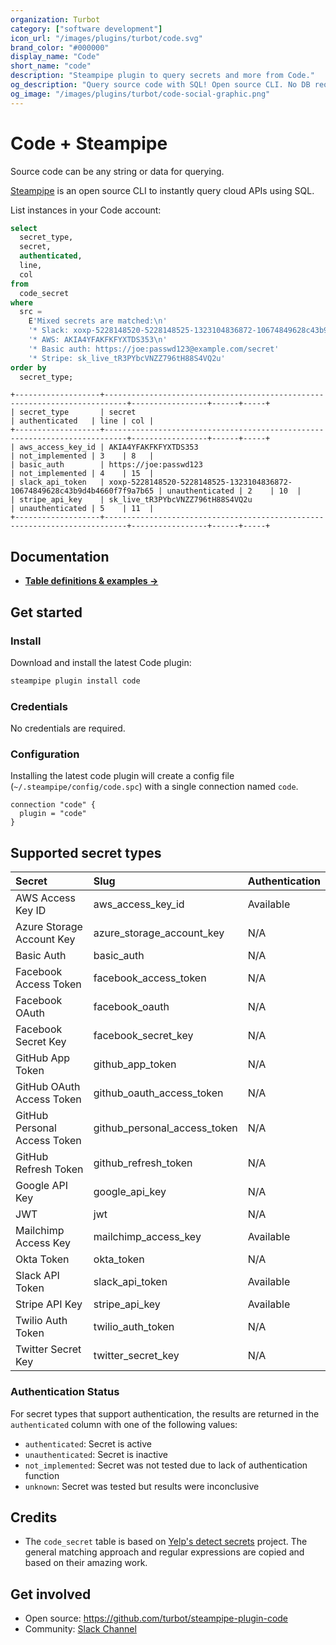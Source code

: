 ```yaml
---
organization: Turbot
category: ["software development"]
icon_url: "/images/plugins/turbot/code.svg"
brand_color: "#000000"
display_name: "Code"
short_name: "code"
description: "Steampipe plugin to query secrets and more from Code."
og_description: "Query source code with SQL! Open source CLI. No DB required."
og_image: "/images/plugins/turbot/code-social-graphic.png"
---
```


# Code + Steampipe

Source code can be any string or data for querying.

[Steampipe](https://steampipe.io) is an open source CLI to instantly query cloud APIs using SQL.

List instances in your Code account:

```sql
select
  secret_type,
  secret,
  authenticated,
  line,
  col
from
  code_secret
where
  src =
    E'Mixed secrets are matched:\n'
    '* Slack: xoxp-5228148520-5228148525-1323104836872-10674849628c43b9d4b4660f7f9a7b65\n'
    '* AWS: AKIA4YFAKFKFYXTDS353\n'
    '* Basic auth: https://joe:passwd123@example.com/secret'
    '* Stripe: sk_live_tR3PYbcVNZZ796tH88S4VQ2u'
order by
  secret_type;
```

```
+-------------------+---------------------------------------------------------------------------+-----------------+------+-----+
| secret_type       | secret                                                                    | authenticated   | line | col |
+-------------------+---------------------------------------------------------------------------+-----------------+------+-----+
| aws_access_key_id | AKIA4YFAKFKFYXTDS353                                                      | not_implemented | 3    | 8   |
| basic_auth        | https://joe:passwd123                                                     | not_implemented | 4    | 15  |
| slack_api_token   | xoxp-5228148520-5228148525-1323104836872-10674849628c43b9d4b4660f7f9a7b65 | unauthenticated | 2    | 10  |
| stripe_api_key    | sk_live_tR3PYbcVNZZ796tH88S4VQ2u                                          | unauthenticated | 5    | 11  |
+-------------------+---------------------------------------------------------------------------+-----------------+------+-----+
```

## Documentation

- **[Table definitions & examples →](/plugins/turbot/code/tables)**

## Get started

### Install

Download and install the latest Code plugin:

```bash
steampipe plugin install code
```

### Credentials

No credentials are required.

### Configuration

Installing the latest code plugin will create a config file (`~/.steampipe/config/code.spc`) with a single connection named `code`.

```hcl
connection "code" {
  plugin = "code"
}
```

## Supported secret types

| Secret                       | Slug                         | Authentication |
| :--------------------------- | :--------------------------- | :-----------   |
| AWS Access Key ID            | aws_access_key_id            | Available      |
| Azure Storage Account Key    | azure_storage_account_key    | N/A            |
| Basic Auth                   | basic_auth                   | N/A            |
| Facebook Access Token        | facebook_access_token        | N/A            |
| Facebook OAuth               | facebook_oauth               | N/A            |
| Facebook Secret Key          | facebook_secret_key          | N/A            |
| GitHub App Token             | github_app_token             | N/A            |
| GitHub OAuth Access Token    | github_oauth_access_token    | N/A            |
| GitHub Personal Access Token | github_personal_access_token | N/A            |
| GitHub Refresh Token         | github_refresh_token         | N/A            |
| Google API Key               | google_api_key               | N/A            |
| JWT                          | jwt                          | N/A            |
| Mailchimp Access Key         | mailchimp_access_key         | Available      |
| Okta Token                   | okta_token                   | N/A            |
| Slack API Token              | slack_api_token              | Available      |
| Stripe API Key               | stripe_api_key               | Available      |
| Twilio Auth Token            | twilio_auth_token            | N/A            |
| Twitter Secret Key           | twitter_secret_key           | N/A            |

### Authentication Status

For secret types that support authentication, the results are returned in the `authenticated` column with one of the following values:

- `authenticated`: Secret is active
- `unauthenticated`: Secret is inactive
- `not_implemented`: Secret was not tested due to lack of authentication function
- `unknown`: Secret was tested but results were inconclusive

## Credits

- The `code_secret` table is based on [Yelp's detect secrets](https://github.com/Yelp/detect-secrets)
  project. The general matching approach and regular expressions are copied and
  based on their amazing work.

## Get involved

- Open source: https://github.com/turbot/steampipe-plugin-code
- Community: [Slack Channel](https://join.slack.com/t/steampipe/shared_invite/zt-oij778tv-lYyRTWOTMQYBVAbtPSWs3g)
